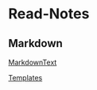 # Read-Notes
## Markdown
[MarkdownText](Markdown/Markdown.txt)

[Templates](Templates/C++templates.txt)